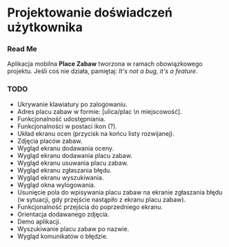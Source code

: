 # Projektowanie doświadczeń użytkownika
### Read Me
Aplikacja mobilna **Place Zabaw** tworzona w ramach obowiązkowego projektu.
Jeśli coś nie działa, pamiętaj: _It's not a bug, it's a feature_.

### TODO
* Ukrywanie klawiatury po zalogowaniu.
* Adres placu zabaw w formie: [ulica/plac \n miejscowość].
* Funkcjonalność udostępniania.
* Funkcjonalności w postaci ikon (?).
* Układ ekranu ocen (przycisk na końcu listy rozwijanej).
* Zdjęcia placów zabaw.
* Wygląd ekranu dodawania oceny.
* Wygląd ekranu dodawania placu zabaw.
* Wygląd ekranu usuwania placu zabaw.
* Wygląd ekranu zgłaszania błędu.
* Wygląd ekranu wyszukiwania.
* Wygląd okna wylogowania.
* Usunięcie pola do wpisywania placu zabaw na ekranie zgłaszania błędu (w sytuacji, gdy przejście nastąpiło z ekranu placu zabaw).
* Funkcjonalność przejścia do poprzedniego ekranu.
* Orientacja dodawanego zdjęcia.
* Demo aplikacji.
* Wyszukiwanie placu zabaw po nazwie.
* Wygląd komunikatów o błędzie.